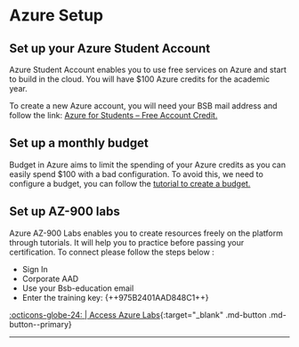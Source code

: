 # Azure Setup

## Set up your Azure Student Account

Azure Student Account enables you to use free services on Azure and start to build in the cloud. You will have $100 Azure credits for the academic year.

To create a new Azure account, you will need your BSB mail address and follow the link:
[Azure for Students – Free Account Credit.](https://azure.microsoft.com/en-us/free/students/)

## Set up a monthly budget

Budget in Azure aims to limit the spending of your Azure credits as you can easily spend $100 with a bad configuration.
To avoid this, we need to configure a budget, you can follow the [tutorial to create a budget.](https://learn.microsoft.com/en-us/azure/cost-management-billing/costs/tutorial-acm-create-budgets)

## Set up AZ-900 labs

Azure AZ-900 Labs enables you to create resources freely on the platform through tutorials. It will help you to practice before passing your certification. To connect please follow the steps below :

- Sign In
- Corporate AAD
- Use your Bsb-education email
- Enter the training key: {++975B2401AAD848C1++}

[:octicons-globe-24: | Access Azure Labs](https://msle.learnondemand.net/User/Login?ReturnUrl=%2FClassEnrollment%2F3522039){:target="_blank" .md-button .md-button--primary}

---
